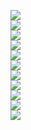 <img src="../preprocessed_bace_scaffold/bace_scaffold_scaffold_0.1_maccs_ROC AUC val.png" /><br/>
<img src="../preprocessed_bace_scaffold/bace_scaffold_scaffold_0.1_rdkit_ROC AUC val.png" /><br/>
<img src="../preprocessed_bace_scaffold/bace_scaffold_scaffold_0.1_mordred_ROC AUC val.png" /><br/>
<img src="../preprocessed_bace_scaffold/bace_scaffold_scaffold_0.1_morgan_ROC AUC val.png" /><br/>
<img src="../preprocessed_bace_scaffold/bace_scaffold_scaffold_0.1_rdkit,maccs_ROC AUC val.png" /><br/>
<img src="../preprocessed_bace_scaffold/bace_scaffold_scaffold_0.1_rdkit,mordred_ROC AUC val.png" /><br/>
<img src="../preprocessed_bace_scaffold/bace_scaffold_scaffold_0.1_morgan,maccs_ROC AUC val.png" /><br/>
<img src="../preprocessed_bace_scaffold/bace_scaffold_scaffold_0.1_morgan,mordred_ROC AUC val.png" /><br/>
<img src="../preprocessed_bace_scaffold/bace_scaffold_scaffold_0.1_rdkit,morgan_ROC AUC val.png" /><br/>
<img src="../preprocessed_bace_scaffold/bace_scaffold_scaffold_0.1_mordred,maccs_ROC AUC val.png" /><br/>
<img src="../preprocessed_bace_scaffold/bace_scaffold_scaffold_0.1_rdkit,morgan,mordred,maccs_ROC AUC val.png" /><br/>
